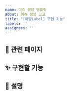 ```yaml
---
name: 이슈 생성 템플릿
about: 이슈 생성 고고
title: "[해당Label] 구현 기능"
labels: ''
assignees: ''
---
```


##  📗 관련 페이지


##  ✨ 구현할 기능


## 🎈 설명
